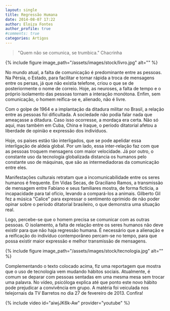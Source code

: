 ```yaml
---
layout: single
title: Regressão Humana
date: 2014-08-07 17:22
author: Eloiza Fontes
author_profile: true
#comments: true
categories: Artigos
---
```


> "Quem não se comunica, se trumbica." Chacrinha

{% include figure image_path="/assets/images/stock/livro.jpg" alt=""  %}


No mundo atual, a falta de comunicação é predominante entre as pessoas. Na Pérsia, o Estado, para facilitar e tornar rápida a troca de mensagens entre os persas, já que não existia telefone, criou o que se de posteriormente o nome de correio. Hoje, as neuroses, a falta de tempo e o próprio isolamento das pessoas tornam a interação monótona. Enfim, sem comunicação, o homem reifica-se e, alienado, não é livre.

Com o golpe de 1964 e a implantação da ditadura militar no Brasil, a relação entre as pessoas foi dificultada. A sociedade não podia falar nada que ameaçasse a ditadura. Caso isso ocorresse, a mordaça era certa. Não só aqui, mas também em Cuba, China e Iraque, o período ditatorial afetou a liberdade de opinião e expressão dos indivíduos.

Hoje, os países estão tão interligados, que se pode apelidar essa interligação de aldeia global. Por um lado, essa inter-relação faz com que as pessoas troquem mensagens com maior velocidade. Já por outro, o constante uso da tecnologia globalizada distancia os humanos pelo constante uso de máquinas, que são as intermediadoras da comunicação entre eles.

Manifestações culturais retratam que a incomunicabilidade entre os seres humanos é frequente. Em Vidas Secas, de Graciliano Ramos, a transmissão de mensagem entre Fabiano e seus familiares mostra, de forma fictícia, a incapacidade para tal ofício, levando a compará-los a animais. Gilberto Gil fez a música "Calice" para expressar o sentimento oprimido de não poder opinar sobre o período ditatorial brasileiro, o que demonstra uma situação real.

Logo, percebe-se que o homem precisa se comunicar com as outras pessoas. O isolamento, a falta de relação entre os seres humanos não deve existir para que não haja regressão humana. É necessário que a alienação e a reificação do indivíduo contemporâneo percam-se no tempo, para que possa existir maior expressão e melhor transmissão de mensagens.


{% include figure image_path="/assets/images/stock/tecnologia.jpg" alt=""  %}


Complementando o texto colocado acima, fiz uma reportagem que mostra que o uso de tecnologia vem mudando hábitos sociais. Atualmente, é comum se deparar com pessoas sentadas em uma mesma mesa sem trocar uma palavra. No vídeo, psicóloga explica até que ponto este novo hábito pode prejudicar a convivência em grupo. A matéria foi veiculada nos telejornais da TV Barretos no dia 27 de fevereiro de 2013. Confira!

{% include video id="aiwjJK6k-Aw" provider="youtube" %}
